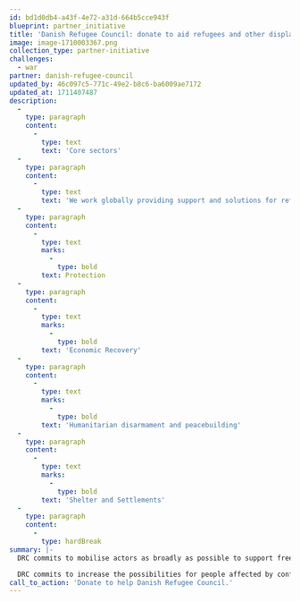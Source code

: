 ```yaml
---
id: bd1d0db4-a43f-4e72-a31d-664b5cce943f
blueprint: partner_initiative
title: 'Danish Refugee Council: donate to aid refugees and other displaced people worldwide.'
image: image-1710003367.png
collection_type: partner-initiative
challenges:
  - war
partner: danish-refugee-council
updated_by: 46c097c5-771c-49e2-b8c6-ba6009ae7172
updated_at: 1711407487
description:
  -
    type: paragraph
    content:
      -
        type: text
        text: 'Core sectors'
  -
    type: paragraph
    content:
      -
        type: text
        text: 'We work globally providing support and solutions for refugees and displaced people within five core sectors. Learn more about the five core sectors and our work within each of them.'
  -
    type: paragraph
    content:
      -
        type: text
        marks:
          -
            type: bold
        text: Protection
  -
    type: paragraph
    content:
      -
        type: text
        marks:
          -
            type: bold
        text: 'Economic Recovery'
  -
    type: paragraph
    content:
      -
        type: text
        marks:
          -
            type: bold
        text: 'Humanitarian disarmament and peacebuilding'
  -
    type: paragraph
    content:
      -
        type: text
        marks:
          -
            type: bold
        text: 'Shelter and Settlements'
  -
    type: paragraph
    content:
      -
        type: hardBreak
summary: |-
  DRC commits to mobilise actors as broadly as possible to support free legal aid to people affected by conflict and displacement, and thus ensure their rights to protection and inclusion.

  DRC commits to increase the possibilities for people affected by conflict and displacement to gain equitable access to markets as an important conduit for services, goods, employment, and income.
call_to_action: 'Donate to help Danish Refugee Council.'
---
```

